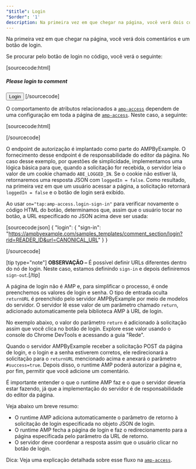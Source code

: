 ```yaml
---
"$title": Login
"$order": '1'
description: Na primeira vez em que chegar na página, você verá dois comentários e um botão de login. Se procurar pelo botão de login no código, você verá o seguinte...
---
```


Na primeira vez em que chegar na página, você verá dois comentários e um botão de login.

<amp-img src="/static/img/login-button.jpg" alt="Login button" height="290" width="300"></amp-img>

Se procurar pelo botão de login no código, você verá o seguinte:

[sourcecode:html]
<span amp-access="NOT loggedIn" role="button" tabindex="0" amp-access-hide>
  <h5>Please login to comment</h5>
  <button on="tap:amp-access.login-sign-in" class="button-primary comment-button">Login</button>
</span>
[/sourcecode]

O comportamento de atributos relacionados a [`amp-access`](../../../../documentation/components/reference/amp-access.md) dependem de uma configuração em toda a página de [`amp-access`](../../../../documentation/components/reference/amp-access.md). Neste caso, a seguinte:

[sourcecode:html]
<script id="amp-access" type="application/json">
  {
    "authorization": "https://ampbyexample.com/samples_templates/comment_section/authorization?rid=READER_ID&url=CANONICAL_URL&ref=DOCUMENT_REFERRER&_=RANDOM",
    "noPingback": "true",
    "login": {
      "sign-in": "https://ampbyexample.com/samples_templates/comment_section/login?rid=READER_ID&url=CANONICAL_URL",
      "sign-out": "https://ampbyexample.com/samples_templates/comment_section/logout"
    },
    "authorizationFallbackResponse": {
      "error": true,
      "loggedIn": false
    }
  }
</script>
[/sourcecode]

O endpoint de autorização é implantado como parte do AMPByExample. O fornecimento desse endpoint é de responsabilidade do editor da página. No caso desse exemplo, por questões de simplicidade, implementamos uma lógica básica para que, quando a solicitação for recebida, o servidor leia o valor de um cookie chamado `ABE_LOGGED_IN`. Se o cookie não estiver lá, retornaremos uma resposta JSON com `loggedIn = false`. Como resultado, na primeira vez em que um usuário acessar a página, a solicitação retornará `loggedIn = false` e o botão de login será exibido.

Ao usar `on="tap:amp-access.login-sign-in"` para verificar novamente o código HTML do botão, determinamos que, assim que o usuário tocar no botão, a URL especificado no JSON acima deve ser usada:

[sourcecode:json]
{
	"login": {
    "sign-in": "https://ampbyexample.com/samples_templates/comment_section/login?rid=READER_ID&url=CANONICAL_URL"
  }
}

[/sourcecode]

[tip type="note"] <strong>OBSERVAÇÃO –</strong> É possível definir URLs diferentes dentro do nó de login. Neste caso, estamos definindo `sign-in` e depois definiremos `sign-out`.[/tip]

A página de login não é AMP e, para simplificar o processo, é onde preenchemos os valores de login e senha. O tipo de entrada oculta `returnURL` é preenchido pelo servidor AMPByExample por meio de modelos do servidor. O servidor lê esse valor de um parâmetro chamado `return`, adicionado automaticamente pela biblioteca AMP à URL de login.

No exemplo abaixo, o valor do parâmetro `return` é adicionado à solicitação assim que você clica no botão de login. Explore esse valor usando o console do Chrome DevTools e acessando a guia "Rede".

<amp-img src="/static/img/return-parameter.jpg" alt="Return parameter" height="150" width="600"></amp-img>

Quando o servidor AMPByExample receber a solicitação POST da página de login, e o login e a senha estiverem corretos, ele redirecionará a solicitação para o `returnURL` mencionado acima e anexará o parâmetro `#success=true`. Depois disso, o runtime AMP poderá autorizar a página e, por fim, permitir que você adicione um comentário.

É importante entender o que o runtime AMP faz e o que o servidor deveria estar fazendo, já que a implementação do servidor é de responsabilidade do editor da página.

Veja abaixo um breve resumo:

- O runtime AMP adiciona automaticamente o parâmetro de retorno à solicitação de login especificada no objeto JSON de login.
- O runtime AMP fecha a página de login e faz o redirecionamento para a página especificada pelo parâmetro da URL de retorno.
- O servidor deve coordenar a resposta assim que o usuário clicar no botão de login.

Dica: Veja uma explicação detalhada sobre esse fluxo na [`amp-access`](../../../../documentation/components/reference/amp-access.md).
